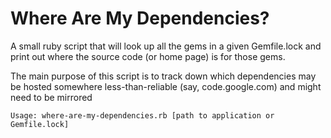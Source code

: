 # Where Are My Dependencies?

A small ruby script that will look up all the gems in a given Gemfile.lock and print out where the source code (or home page) is for those gems.

The main purpose of this script is to track down which dependencies may be hosted somewhere less-than-reliable (say, code.google.com) and might need to be mirrored

    Usage: where-are-my-dependencies.rb [path to application or Gemfile.lock]

